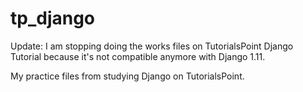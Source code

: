 # tp_django
Update: I am stopping doing the works files on TutorialsPoint Django Tutorial because it's not compatible anymore with Django 1.11.

My practice files from studying Django on TutorialsPoint.
